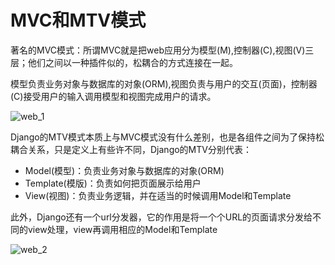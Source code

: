 # MVC和MTV模式

著名的MVC模式：所谓MVC就是把web应用分为模型(M),控制器(C),视图(V)三层；他们之间以一种插件似的，松耦合的方式连接在一起。

模型负责业务对象与数据库的对象(ORM),视图负责与用户的交互(页面)，控制器(C)接受用户的输入调用模型和视图完成用户的请求。

![web_1](https://pic.amfc.ltd/learn/python/django/web_1.png)

Django的MTV模式本质上与MVC模式没有什么差别，也是各组件之间为了保持松耦合关系，只是定义上有些许不同，Django的MTV分别代表：

- Model(模型)：负责业务对象与数据库的对象(ORM)
- Template(模版)：负责如何把页面展示给用户
- View(视图)：负责业务逻辑，并在适当的时候调用Model和Template

此外，Django还有一个url分发器，它的作用是将一个个URL的页面请求分发给不同的view处理，view再调用相应的Model和Template

![web_2](https://pic.amfc.ltd/learn/python/django/web_2.png)
